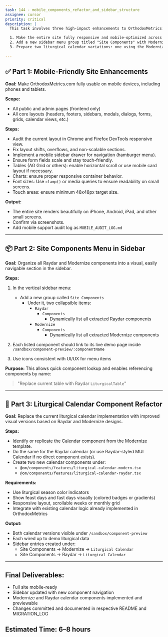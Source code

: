 ```yaml
---
task: 144 - mobile_components_refactor_and_sidebar_structure
assignee: cursor
priority: critical
description: |
  This task involves three high-impact enhancements to OrthodoxMetrics:

  1. Make the entire site fully responsive and mobile-optimized across all components and views.
  2. Add a new sidebar menu group titled "Site Components" with Modernize and Raydar sections.
  3. Prepare two liturgical calendar variations: one using the Modernize Calendar and one using Raydar's Calendar styling.

---
```


## ✅ Part 1: Mobile-Friendly Site Enhancements

**Goal:** Make OrthodoxMetrics.com fully usable on mobile devices, including phones and tablets.

**Scope:**
- All public and admin pages (frontend only)
- All core layouts (headers, footers, sidebars, modals, dialogs, forms, grids, calendar views, etc.)

**Steps:**
- Audit the current layout in Chrome and Firefox DevTools responsive view.
- Fix layout shifts, overflows, and non-scalable sections.
- Implement a mobile sidebar drawer for navigation (hamburger menu).
- Ensure form fields scale and stay touch-friendly.
- Tables (AG Grid or others): enable horizontal scroll or use mobile card layout if necessary.
- Charts: ensure proper responsive container behavior.
- Font sizes: Use `clamp()` or media queries to ensure readability on small screens.
- Touch areas: ensure minimum 48x48px target size.

**Output:**
- The entire site renders beautifully on iPhone, Android, iPad, and other small screens.
- Confirm via screenshots.
- Add mobile support audit log as `MOBILE_AUDIT_LOG.md`

---

## 📦 Part 2: Site Components Menu in Sidebar

**Goal:** Organize all Raydar and Modernize components into a visual, easily navigable section in the sidebar.

**Steps:**
1. In the vertical sidebar menu:
   - Add a new group called `Site Components`
     - Under it, two collapsible items:
       - `Raydar`
         - `Components`
           - Dynamically list all extracted Raydar components
       - `Modernize`
         - `Components`
           - Dynamically list all extracted Modernize components

2. Each listed component should link to its live demo page inside `/sandbox/component-preview/:componentName`
3. Use icons consistent with UI/UX for menu items

**Purpose:**
This allows quick component lookup and enables referencing components by name:
> "Replace current table with Raydar `LiturgicalTable`"

---

## 📅 Part 3: Liturgical Calendar Component Refactor

**Goal:** Replace the current liturgical calendar implementation with improved visual versions based on Raydar and Modernize designs.

**Steps:**
- Identify or replicate the Calendar component from the Modernize template.
- Do the same for the Raydar calendar (or use Raydar-styled MUI Calendar if no direct component exists).
- Create two new calendar components under:
  - `@om/components/features/liturgical-calendar-modern.tsx`
  - `@om/components/features/liturgical-calendar-raydar.tsx`

**Requirements:**
- Use liturgical season color indicators
- Show feast days and fast days visually (colored badges or gradients)
- Responsive layout, scrollable weeks or monthly grid
- Integrate with existing calendar logic already implemented in OrthodoxMetrics

**Output:**
- Both calendar versions visible under `/sandbox/component-preview`
- Each wired up to demo liturgical data
- Sidebar entries created under:
  - Site Components → Modernize → `Liturgical Calendar`
  - Site Components → Raydar → `Liturgical Calendar`

---

## Final Deliverables:
- Full site mobile-ready
- Sidebar updated with new component navigation
- Modernize and Raydar calendar components implemented and previewable
- Changes committed and documented in respective README and MIGRATION_LOG

## Estimated Time: 6–8 hours

